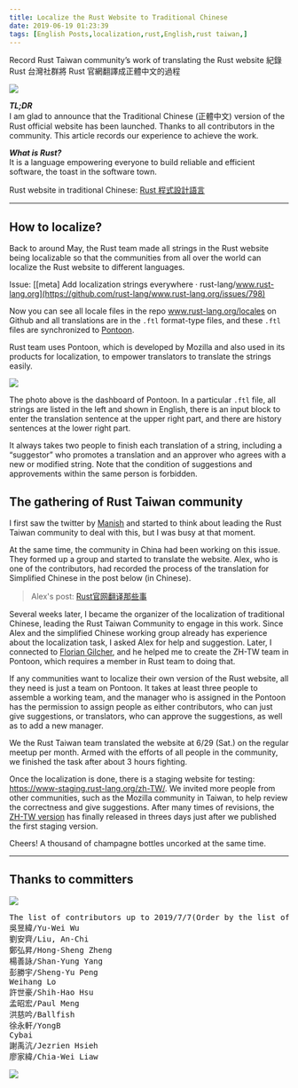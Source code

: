 ```yaml
---
title: Localize the Rust Website to Traditional Chinese
date: 2019-06-19 01:23:39
tags: [English Posts,localization,rust,English,rust taiwan,]
---
```


Record Rust Taiwan community’s work of translating the Rust website
紀錄 Rust 台灣社群將 Rust 官網翻譯成正體中文的過程

<img class="dz t u gs ak" src="https://miro.medium.com/max/2292/1*Glon_ud1Q-gmHrpQtKi45w.png" role="presentation"><br/>

<strong class="hj hv"><em class="hw">TL;DR</em></strong> <br>I am glad to announce that the Traditional Chinese (正體中文) version of the Rust official website has been launched. Thanks to all contributors in the community. This article records our experience to achieve the work.

<!-- more --> 

<strong class="hj hv"><em class="hw">What is Rust? </em></strong><br>It is a language empowering everyone to build reliable and efficient software, the toast in the software town.

Rust website in traditional Chinese: [Rust 程式設計語言](https://www.rust-lang.org/zh-TW/)

---

## How to localize?

Back to around May, the Rust team made all strings in the Rust website being localizable so that the communities from all over the world can localize the Rust website to different languages.

Issue: [[meta] Add localization strings everywhere · rust-lang/www.rust-lang.org](https://github.com/rust-lang/www.rust-lang.org/issues/798)

Now you can see all locale files in the repo <a href="https://github.com/rust-lang/www.rust-lang.org/tree/master/locales" class="dj by kl km kn ko" target="_blank" rel="noopener nofollow">www.rust-lang.org/locales </a>on Github and all translations are in the <code class="gw kp kq kr ks b">.ftl</code> format-type files, and these <code class="gw kp kq kr ks b">.ftl</code> files are synchronized to <a href="https://pontoon.rust-lang.org/" class="dj by kl km kn ko" target="_blank" rel="noopener nofollow">Pontoon</a>.

Rust team uses Pontoon, which is developed by Mozilla and also used in its products for localization, to empower translators to translate the strings easily.

<img class="dz t u gs ak" src="https://miro.medium.com/max/2292/1*cS3nUGj6n4RQ5qhMKNV2Ww.png" role="presentation"><br/>

The photo above is the dashboard of Pontoon. In a particular <code class="gw kp kq kr ks b">.ftl</code> file, all strings are listed in the left and shown in English, there is an input block to enter the translation sentence at the upper right part, and there are history sentences at the lower right part.

It always takes two people to finish each translation of a string, including a “suggestor” who promotes a translation and an approver who agrees with a new or modified string. Note that the condition of suggestions and approvements within the same person is forbidden.

## The gathering of Rust Taiwan community

I first saw the twitter by <a href="https://twitter.com/ManishEarth" class="dj by kl km kn ko" target="_blank" rel="noopener nofollow">Manish</a> and started to think about leading the Rust Taiwan community to deal with this, but I was busy at that moment.

At the same time, the community in China had been working on this issue. They formed up a group and started to translate the website. Alex, who is one of the contributors, had recorded the process of the translation for Simplified Chinese in the post below (in Chinese).

> Alex's post: [Rust官网翻译那些事](https://zhuanlan.zhihu.com/p/71899874)

Several weeks later, I became the organizer of the localization of traditional Chinese, leading the Rust Taiwan Community to engage in this work. Since Alex and the simplified Chinese working group already has experience about the localization task, I asked Alex for help and suggestion. Later, I connected to <a href="https://twitter.com/Argorak" class="dj by kl km kn ko" target="_blank" rel="noopener nofollow">Florian Gilcher</a>, and he helped me to create the ZH-TW team in Pontoon, which requires a member in Rust team to doing that.

If any communities want to localize their own version of the Rust website, all they need is just a team on Pontoon. It takes at least three people to assemble a working team, and the manager who is assigned in the Pontoon has the permission to assign people as either contributors, who can just give suggestions, or translators, who can approve the suggestions, as well as to add a new manager.

We the Rust Taiwan team translated the website at 6/29 (Sat.) on the regular meetup per month. Armed with the efforts of all people in the community, we finished the task after about 3 hours fighting.

Once the localization is done, there is a staging website for testing: <a href="https://www-staging.rust-lang.org/zh-TW/" class="dj by kl km kn ko" target="_blank" rel="noopener nofollow">https://www-staging.rust-lang.org/zh-TW/</a>. We invited more people from other communities, such as the Mozilla community in Taiwan, to help review the correctness and give suggestions. After many times of revisions, the <a href="https://www.rust-lang.org/zh-TW/" class="dj by kl km kn ko" target="_blank" rel="noopener nofollow">ZH-TW version</a> has finally released in threes days just after we published the first staging version.

Cheers! A thousand of champagne bottles uncorked at the same time.

---

## Thanks to committers

<img class="dz t u gs ak" src="https://miro.medium.com/max/2546/1*Vpiblcggu9obdKK0E7wMBw.png" role="presentation"><br/>

<pre><span id="4403" class="ld jt em at ks b fn le lf r lg">The list of contributors up to 2019/7/7</span><span id="564d" class="ld jt em at ks b fn lh li lj lk ll lf r lg">(Order by the list of Pontoon above)<br>吳昱緯/Yu-Wei Wu<br>劉安齊/Liu, An-Chi<br>鄭弘昇/Hong-Sheng Zheng<br>楊善詠/Shan-Yung Yang<br>彭勝宇/Sheng-Yu Peng<br>Weihang Lo<br>許世豪/Shih-Hao Hsu<br>孟昭宏/Paul Meng<br>洪慈吟/Ballfish<br>徐永軒/YongB<br>Cybai<br>謝禹沆/Jezrien Hsieh<br>廖家緯/Chia-Wei Liaw</span></pre>

<img class="dz t u gs ak" src="https://miro.medium.com/max/11668/1*dWIXW3yWFTdOoY1gLL9hXg.png" role="presentation"><br/>
